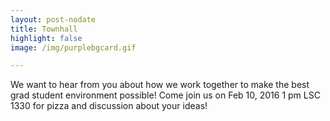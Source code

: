 ```yaml
---
layout: post-nodate
title: Townhall
highlight: false
image: /img/purplebgcard.gif

---
```

We want to hear from you about how we work together to make the best
grad student environment possible! Come join us on Feb 10, 2016 1 pm LSC 1330
for pizza and discussion about your ideas!
